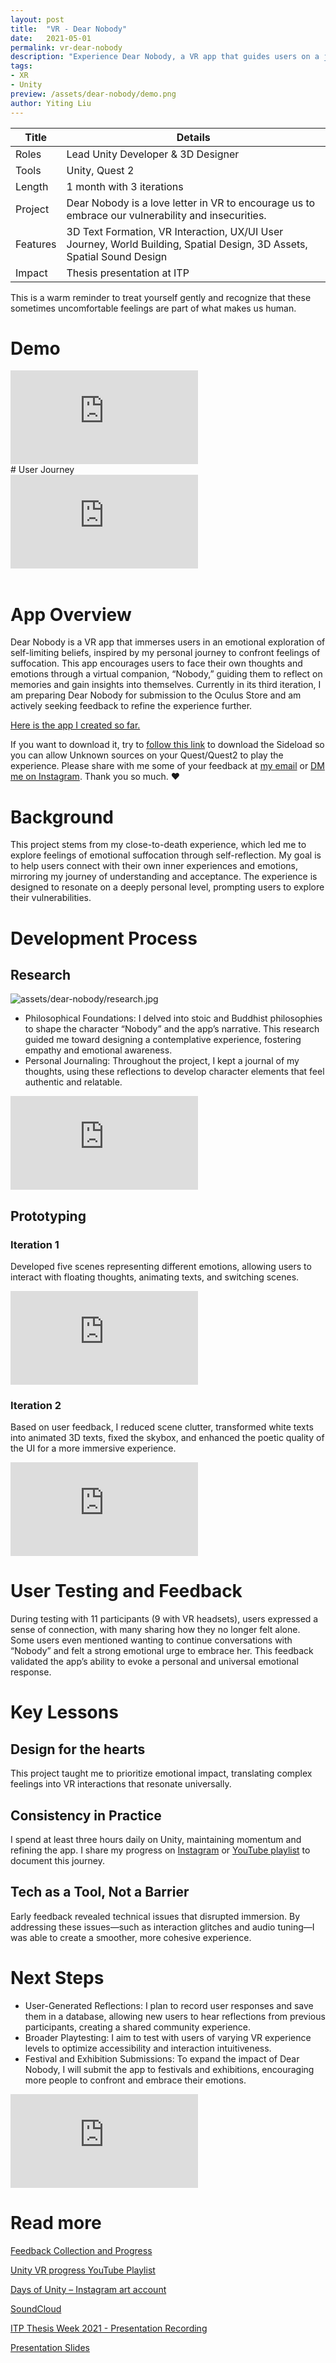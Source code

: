 ```yaml
---
layout: post
title:  "VR - Dear Nobody"
date:   2021-05-01
permalink: vr-dear-nobody
description: "Experience Dear Nobody, a VR app that guides users on a journey through self-reflection and mental health, with audio and visual storytelling."
tags: 
- XR
- Unity
preview: /assets/dear-nobody/demo.png
author: Yiting Liu 
---
```

| Title                     | Details |
|---------------------------|-----------------------------------|
| Roles                     | Lead Unity Developer & 3D Designer |
| Tools                     | Unity, Quest 2 |                     
| Length                    | 1 month with 3 iterations |
| Project                   | Dear Nobody is a love letter in VR to encourage us to embrace our vulnerability and insecurities.|
| Features | 3D Text Formation, VR Interaction, UX/UI User Journey, World Building, Spatial Design, 3D Assets, Spatial Sound Design |
|Impact | Thesis presentation at ITP|

This is a warm reminder to treat yourself gently and recognize that these sometimes uncomfortable feelings are part of what makes us human. 

# Demo
<div class="iframe-container">
<iframe class="responsive-iframe" src="https://player.vimeo.com/video/544688774" frameborder="0" allow="autoplay; fullscreen" allowfullscreen></iframe>
</div>
# User Journey 
<div class="iframe-container">
<iframe class="responsive-iframe" src="https://player.vimeo.com/video/544680995" frameborder="0" allow="autoplay; fullscreen" allowfullscreen></iframe>
</div>
<br>

# App Overview
Dear Nobody is a VR app that immerses users in an emotional exploration of self-limiting beliefs, inspired by my personal journey to confront feelings of suffocation. This app encourages users to face their own thoughts and emotions through a virtual companion, “Nobody,” guiding them to reflect on memories and gain insights into themselves. Currently in its third iteration, I am preparing Dear Nobody for submission to the Oculus Store and am actively seeking feedback to refine the experience further.

[Here is the app I created so far.](https://drive.google.com/file/d/1ESUmEQ4jitStQNuzJMfH8MYRdu0sL93K/view?usp=sharing) 

If you want to download it, try to [follow this link](https://oneirosvr.com/how-to-sideload-apps-on-oculus-quest-oculus-go/) to download the Sideload so you can allow Unknown sources on your Quest/Quest2 to play the experience. Please share with me some of your feedback at [my email](mailto:yl3466@nyu.edu) or [DM me on Instagram](https://www.instagram.com/yliu.designs/). Thank you so much. ❤ 

# Background
This project stems from my close-to-death experience, which led me to explore feelings of emotional suffocation through self-reflection. My goal is to help users connect with their own inner experiences and emotions, mirroring my journey of understanding and acceptance. The experience is designed to resonate on a deeply personal level, prompting users to explore their vulnerabilities.

# Development Process
## Research
![assets/dear-nobody/research.jpg](assets/dear-nobody/research.jpg)
- Philosophical Foundations: I delved into stoic and Buddhist philosophies to shape the character “Nobody” and the app’s narrative. This research guided me toward designing a contemplative experience, fostering empathy and emotional awareness.
- Personal Journaling: Throughout the project, I kept a journal of my thoughts, using these reflections to develop character elements that feel authentic and relatable.

<div class="iframe-container">
<iframe class="responsive-iframe" src="https://player.vimeo.com/video/544688664" frameborder="0" allow="autoplay; fullscreen" allowfullscreen></iframe>
</div>

## Prototyping
### Iteration 1 
Developed five scenes representing different emotions, allowing users to interact with floating thoughts, animating texts, and switching scenes.
<div class="iframe-container">
<iframe class="responsive-iframe" src="https://player.vimeo.com/video/544680914" frameborder="0" allow="autoplay; fullscreen" allowfullscreen></iframe>
</div>

### Iteration 2 
Based on user feedback, I reduced scene clutter, transformed white texts into animated 3D texts, fixed the skybox, and enhanced the poetic quality of the UI for a more immersive experience.
<div class="iframe-container">
<iframe class="responsive-iframe" src="https://player.vimeo.com/video/544680954" frameborder="0" allow="autoplay; fullscreen" allowfullscreen></iframe>
</div>

<!-- ### Iteration 3

Currently integrating feedback from a second round of user testing to improve interaction flow and emotional depth. -->
<!-- # Technical Research

## Elements

1. Adobe Audition for Voice Over
2. Ableton for background music tracks 
3. Cinema4d: 3d model, skybox creation
4. Unity: Shader, VR, Interactions, Scripting, & OculusIntegration -->

# User Testing and Feedback
<!-- **User Testing Compilation Video coming soon** -->

During testing with 11 participants (9 with VR headsets), users expressed a sense of connection, with many sharing how they no longer felt alone. Some users even mentioned wanting to continue conversations with “Nobody” and felt a strong emotional urge to embrace her. This feedback validated the app’s ability to evoke a personal and universal emotional response.

# Key Lessons
## Design for the hearts  
This project taught me to prioritize emotional impact, translating complex feelings into VR interactions that resonate universally.

## Consistency in Practice
I spend at least three hours daily on Unity, maintaining momentum and refining the app. I share my progress on [Instagram](https://www.instagram.com/yliu.art/) or [YouTube playlist](https://www.youtube.com/watch?v=6AeQdyQDNhE&list=PLuoLv7K_RYIEsUSnXdzKRyqfEaX8xnmpk) to document this journey.

## Tech as a Tool, Not a Barrier
Early feedback revealed technical issues that disrupted immersion. By addressing these issues—such as interaction glitches and audio tuning—I was able to create a smoother, more cohesive experience.

# Next Steps

- User-Generated Reflections: I plan to record user responses and save them in a database, allowing new users to hear reflections from previous participants, creating a shared community experience.
- Broader Playtesting: I aim to test with users of varying VR experience levels to optimize accessibility and interaction intuitiveness.
- Festival and Exhibition Submissions: To expand the impact of Dear Nobody, I will submit the app to festivals and exhibitions, encouraging more people to confront and embrace their emotions.

<div class="iframe-container">
<iframe class="responsive-iframe" src="https://player.vimeo.com/video/549057683" frameborder="0" allow="autoplay; fullscreen" allowfullscreen></iframe>
</div>

# Read more

[Feedback Collection and Progress](https://docs.google.com/document/d/1jWnLfz4Y0D9p9mMYTkZo9Y68aDpbPZLGc8Vr8Jq4Zvw/edit?usp=sharing)

[Unity VR progress YouTube Playlist](https://www.youtube.com/watch?v=6AeQdyQDNhE&list=PLuoLv7K_RYIEsUSnXdzKRyqfEaX8xnmpk)

[Days of Unity – Instagram art account](https://www.instagram.com/yliu.art/)

[SoundCloud](https://soundcloud.com/yitingliu)

[ITP Thesis Week 2021 - Presentation Recording](https://vimeo.com/552083375)

[Presentation Slides](https://docs.google.com/presentation/d/1s24Zp0k-iXv50BFx0E3QCKzKkue-1_8FpmJhdeIjzQ4/edit?usp=sharing) 
